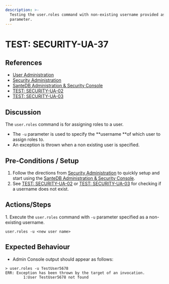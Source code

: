```yaml
---
description: >-
  Testing the user.roles command with non-existing username provided as -u
  parameter.
---
```


# TEST: SECURITY-UA-37

## References

* [User Administration](../../../../../operations/host-administration/santedb-icdr-admin-console/user-administration.md)
* [Security Administration](../../../../../operations/security-administration/#demo-environment) 
* [SanteDB Administration & Security Console](../../../../../operations/host-administration/santedb-icdr-admin-console/)
* [TEST: SECURITY-UA-02](test-security-ua-02.md)
* [TEST: SECURITY-UA-03](test-security-ua-03.md)

## Discussion

The `user.roles` command is for assigning roles to a user. 

* The `-u` parameter is used to specify the **username **of which user to assign roles to. 
* An exception is thrown when a non existing user is specified. 

## Pre-Conditions / Setup

1. Follow the directions from [Security Administration](../../../../../operations/security-administration/#demo-environment) to quickly setup and start using the [SanteDB Administration & Security Console](../../../../../operations/host-administration/santedb-icdr-admin-console/).
2. See [TEST: SECURITY-UA-02](test-security-ua-02.md) or [TEST: SECURITY-UA-03](test-security-ua-03.md) for checking if a username does not exist.

## Actions/Steps

1\. Execute the `user.roles` command with `-u` parameter specified as a non-existing username.

```
user.roles -u <new user name>
```

## Expected Behaviour

* Admin Console output should appear as follows:

```
> user.roles -u TestUser5678
ERR: Exception has been thrown by the target of an invocation.
        1:User TestUser5678 not found
```
